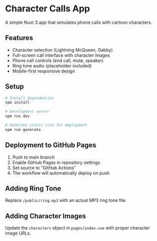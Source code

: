 # Character Calls App

A simple Nuxt 3 app that simulates phone calls with cartoon characters.

## Features

- Character selection (Lightning McQueen, Gabby)
- Full-screen call interface with character images
- Phone call controls (end call, mute, speaker)
- Ring tone audio (placeholder included)
- Mobile-first responsive design

## Setup

```bash
# Install dependencies
npm install

# Development server
npm run dev

# Generate static site for deployment
npm run generate
```

## Deployment to GitHub Pages

1. Push to main branch
2. Enable GitHub Pages in repository settings
3. Set source to "GitHub Actions"
4. The workflow will automatically deploy on push

## Adding Ring Tone

Replace `/public/ring.mp3` with an actual MP3 ring tone file.

## Adding Character Images

Update the `characters` object in `pages/index.vue` with proper character image URLs.